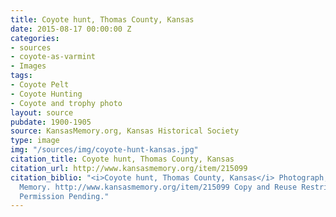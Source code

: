 ```yaml
---
title: Coyote hunt, Thomas County, Kansas
date: 2015-08-17 00:00:00 Z
categories:
- sources
- coyote-as-varmint
- Images
tags:
- Coyote Pelt
- Coyote Hunting
- Coyote and trophy photo
layout: source
pubdate: 1900-1905
source: KansasMemory.org, Kansas Historical Society
type: image
img: "/sources/img/coyote-hunt-kansas.jpg"
citation_title: Coyote hunt, Thomas County, Kansas
citation_url: http://www.kansasmemory.org/item/215099
citation_biblio: "<i>Coyote hunt, Thomas County, Kansas</i> Photograph, 1908. Kansas
  Memory. http://www.kansasmemory.org/item/215099 Copy and Reuse Restrictions Apply.
  Permission Pending."
---
```


